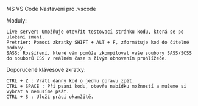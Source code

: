 MS VS Code
Nastavení pro .vscode

Moduly:

    Live server: Umožňuje otevřít testovací stránku kodu, která se po uložení změní.
    Pretrier: Pomocí zkratky SHIFT + ALT + F, zformátuje kod do čitelné podoby.
    SASS: Rozšíření, které vám pomůže zkompilovat vaše soubory SASS/SCSS do souborů CSS v reálném čase s živým obnovením prohlížeče.

Doporučené klávesové zkratky:
    
    CTRL + Z : Vrátí danný kod o jednu úpravu zpět.
    CTRL + SPACE : Při psaní kodu, otevře nabídku možností a mužeme si vybrat a nemusíme psát.
    CTRL + S : Uloží práci okamžitě.
